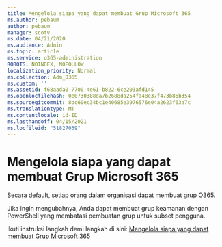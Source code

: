 ```yaml
---
title: Mengelola siapa yang dapat membuat Grup Microsoft 365
ms.author: pebaum
author: pebaum
manager: scotv
ms.date: 04/21/2020
ms.audience: Admin
ms.topic: article
ms.service: o365-administration
ROBOTS: NOINDEX, NOFOLLOW
localization_priority: Normal
ms.collection: Adm_O365
ms.custom: ''
ms.assetid: f68aada0-7700-4e61-b822-6ce203afd145
ms.openlocfilehash: 0e0730388da7b2688da254fa48e37f473b86b354
ms.sourcegitcommit: 8bc60ec34bc1e40685e3976576e04a2623f63a7c
ms.translationtype: MT
ms.contentlocale: id-ID
ms.lasthandoff: 04/15/2021
ms.locfileid: "51827039"
---
```

# <a name="manage-who-can-create-microsoft-365-groups"></a>Mengelola siapa yang dapat membuat Grup Microsoft 365

Secara default, setiap orang dalam organisasi dapat membuat grup O365.
  
Jika ingin mengubahnya, Anda dapat membuat grup keamanan dengan PowerShell yang membatasi pembuatan grup untuk subset pengguna.
  
Ikuti instruksi langkah demi langkah di sini: [Mengelola siapa yang dapat membuat Grup Microsoft 365](https://docs.microsoft.com/microsoft-365/admin/create-groups/manage-creation-of-groups)
  

